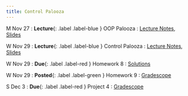 ```yaml
---
title: Control Palooza
---
```


M Nov 27
: **Lecture**{: .label .label-blue } OOP Palooza
  : [Lecture Notes]({{site.baseurl}}/lectures/15/), [Slides](https://docs.google.com/presentation/d/1N4kG2GKoygqFCgIm7wF85dL5rUVqX_CF/edit?usp=drive_link&ouid=105191304448844839665&rtpof=true&sd=true)


W Nov 29
: **Lecture**{: .label .label-blue } Control Palooza
  : [Lecture Notes]({{site.baseurl}}/lectures/16/), [Slides](https://docs.google.com/presentation/d/1X4yLolUTf-gsfz2KTZnAbyowBXecFfwd/edit?usp=drive_link&ouid=105191304448844839665&rtpof=true&sd=true)


W Nov 29
: **Due**{: .label .label-red } Homework 8
  : [Solutions]()

W Nov 29
: **Posted**{: .label .label-green } Homework 9
  : [Gradescope]()

S Dec 3
: **Due**{: .label .label-red } Project 4
  : [Gradescope]()